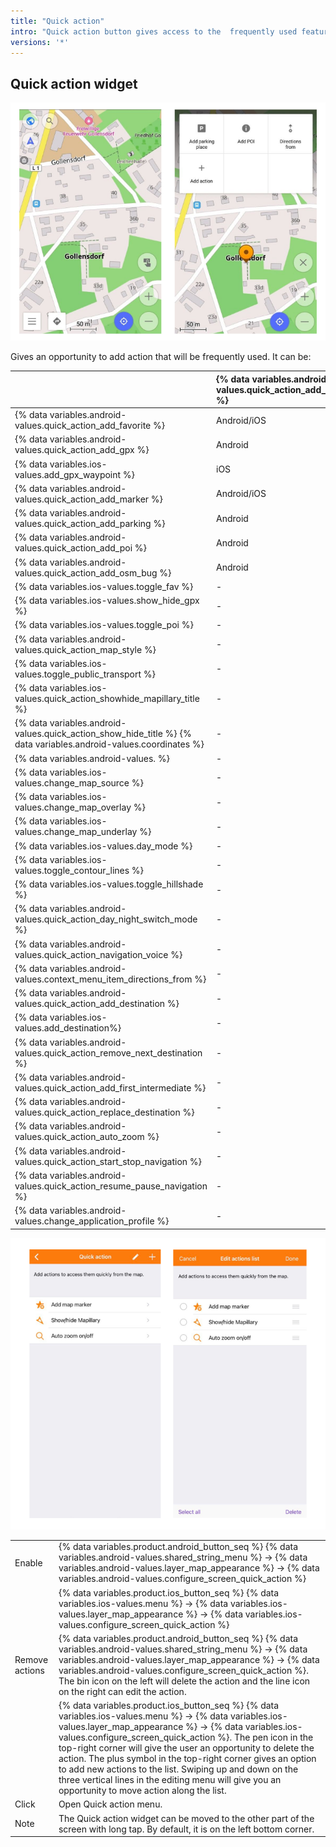 ```yaml
---
title: "Quick action"
intro: "Quick action button gives access to the  frequently used features."
versions: '*'
---
```


## Quick action widget

![Quick action widget](/assets/images/widgets/quick_action_widget.png)

Gives an opportunity to add action that will be frequently used. It can be:

|    | {% data variables.android-values.quick_action_add_create_items %}   | {% data variables.android-values.quick_action_add_configure_map %} | {% data variables.android-values.quick_action_add_navigation %}  |
| :------------- | :------------- | :------------- | :------------- |
| {% data variables.android-values.quick_action_add_favorite %} | Android/iOS | - | - |
|  {% data variables.android-values.quick_action_add_gpx %}  | Android | - | - |
|  {% data variables.ios-values.add_gpx_waypoint %} | iOS | - | - |
| {% data variables.android-values.quick_action_add_marker %} | Android/iOS | - | - |
| {% data variables.android-values.quick_action_add_parking %} | Android | - | - |
|  {% data variables.android-values.quick_action_add_poi %} | Android  | -  | -  |
|  {% data variables.android-values.quick_action_add_osm_bug %}  |  Android | -  | -  |
|   {% data variables.ios-values.toggle_fav %} | -   | Android/iOS   | -   |
|  {% data variables.ios-values.show_hide_gpx %}  | -  | Android/iOS   |  - |
| {% data variables.ios-values.toggle_poi %}    |  - |  Android/iOS  | -  |
| {% data variables.android-values.quick_action_map_style %}    | -  |  Android/iOS  | -  |
| {% data variables.ios-values.toggle_public_transport %}    |-   | Android/iOS   | -  |
| {% data variables.ios-values.quick_action_showhide_mapillary_title %}    | -  | Android/iOS   | -  |   
|{% data variables.android-values.quick_action_show_hide_title %} {% data variables.android-values.coordinates %}   | -  |  Android | -  |   
| {% data variables.android-values. %}    | -  | Android  | -  |  
|  {% data variables.ios-values.change_map_source %}   | -  | iOS  |  - |  
| {% data variables.ios-values.change_map_overlay %}   | -  | iOS  | -  |   
|  {% data variables.ios-values.change_map_underlay %}  |  - |  iOS | -  |  
| {% data variables.ios-values.day_mode %}   | -  | iOS  |-   |   
|  {% data variables.ios-values.toggle_contour_lines %} |  - |  iOS |  - |   
|  {% data variables.ios-values.toggle_hillshade %}  | -  | iOS  | -  |  
|  {% data variables.android-values.quick_action_day_night_switch_mode %}    | -  |  - | Android   |  
|  {% data variables.android-values.quick_action_navigation_voice %}  |  - | -  | Android/iOS   |   
| {% data variables.android-values.context_menu_item_directions_from %}   | -  |  - | Android/iOS    |
| {% data variables.android-values.quick_action_add_destination %}  |  - |  - |  Android |   
|{% data variables.ios-values.add_destination%}    |  - |  - | iOS  |   
|  {% data variables.android-values.quick_action_remove_next_destination %}  | -  |  - | Android/iOS  |   
|  {% data variables.android-values.quick_action_add_first_intermediate %}  | -  |-   | Android/iOS  |  
|  {% data variables.android-values.quick_action_replace_destination %}  | -  | -  | Android/iOS  |
|{% data variables.android-values.quick_action_auto_zoom %}    | -  | -  |  Android/iOS |  
|{% data variables.android-values.quick_action_start_stop_navigation %}   | -  | -  | Android/iOS  |   
|{% data variables.android-values.quick_action_resume_pause_navigation %}   |  - | -  |  Android/iOS |   
|  {% data variables.android-values.change_application_profile %} | -  |  - |  Android/iOS  |  

<!--**Item actions**:  

![Quick action create items](/assets/images/widgets/quick_action_create_items.png)
Add Favorite, Add track way points, Add map markers, Add parking place (for Android).-->

<!--**'Configure map' actions**:  

![Quick action configure map](/assets/images/widgets/quick_action_configure_map.png)
Show/hide Favorites, Show/hide tracks, Show/hide POI, Change map style, Show/Hide public transport, Show/hide Mapillary, Show/hide contour lines, Show/hide terrain, Switch day/night mode (for iOS), Change map source (for iOS), Change map overlay (for iOS),Change map underlay (for iOS).-->

<!--**Navigation actions**:

![Quick action navigation actions](/assets/images/widgets/quick_action_navigation_actions.png)
Switch day/night mode (for Android), Voice on/off, Directions from, Set destination, Add first intermediate, Replace destination, Auto zoom map on/off, Start/Stop navigation, Pause/resume navigation, Change app profile, Delete nearest destination point, Add destination (for iOS).-->

![Quick action edit action](/assets/images/widgets/quick_action_edit_action.png)

| | |
|------------|------------|
| Enable | {% data variables.product.android_button_seq %} {% data variables.android-values.shared_string_menu %} → {% data variables.android-values.layer_map_appearance %} → {% data variables.android-values.configure_screen_quick_action %} |
|   | {% data variables.product.ios_button_seq %} {% data variables.ios-values.menu %} → {% data variables.ios-values.layer_map_appearance %} → {% data variables.ios-values.configure_screen_quick_action %} |
| Remove actions |  {% data variables.product.android_button_seq %} {% data variables.android-values.shared_string_menu %} → {% data variables.android-values.layer_map_appearance %} → {% data variables.android-values.configure_screen_quick_action %}. The bin icon on the left will delete the action and the line icon on the right can edit the action.     |
|   | {% data variables.product.ios_button_seq %} {% data variables.ios-values.menu %} → {% data variables.ios-values.layer_map_appearance %} → {% data variables.ios-values.configure_screen_quick_action %}. The pen icon in the top-right corner will give the user an opportunity to delete the action. The plus symbol in the top-right corner gives an option to add new actions to the list. Swiping up and down on the three vertical lines in the editing menu will give you an opportunity to move action along the list. |
| Click |  Open Quick action menu.   |
| Note   | The Quick action widget can be moved to the other part of the screen with long tap. By default, it is on the left bottom corner. |
